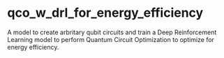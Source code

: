# qco_w_drl_for_energy_efficiency
A model to create arbritary qubit circuits and train a Deep Reinforcement Learning model to perform Quantum Circuit Optimization to optimize for energy efficiency.
